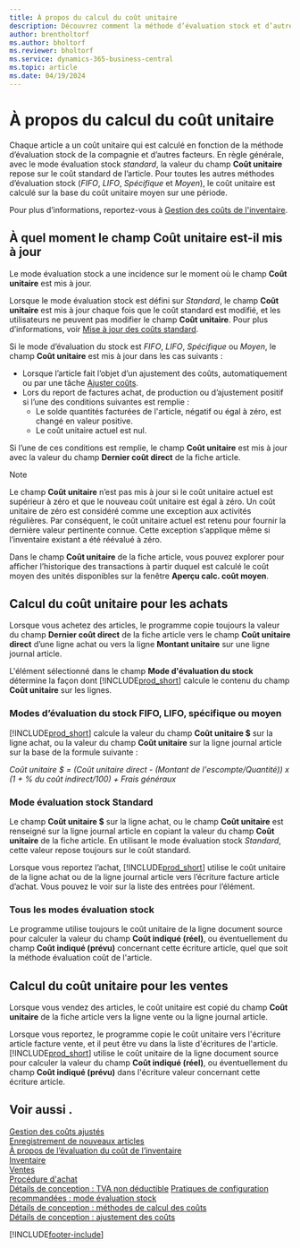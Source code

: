 ```yaml
---
title: À propos du calcul du coût unitaire
description: Découvrez comment la méthode d’évaluation stock et d’autres facteurs influencent le champ Coût unitaire de la fiche Article.
author: brentholtorf
ms.author: bholtorf
ms.reviewer: bholtorf
ms.service: dynamics-365-business-central
ms.topic: article
ms.date: 04/19/2024
---
```

# À propos du calcul du coût unitaire

Chaque article a un coût unitaire qui est calculé en fonction de la méthode d’évaluation stock de la compagnie et d’autres facteurs. En règle générale, avec le mode évaluation stock *standard*, la valeur du champ **Coût unitaire** repose sur le coût standard de l’article. Pour toutes les autres méthodes d’évaluation stock (*FIFO*, *LIFO*, *Spécifique* et *Moyen*), le coût unitaire est calculé sur la base du coût unitaire moyen sur une période.  

Pour plus d’informations, reportez-vous à [Gestion des coûts de l'inventaire](finance-manage-inventory-costs.md).  

## À quel moment le champ Coût unitaire est-il mis à jour

Le mode évaluation stock a une incidence sur le moment où le champ **Coût unitaire** est mis à jour.

Lorsque le mode évaluation stock est défini sur *Standard*, le champ **Coût unitaire** est mis à jour chaque fois que le coût standard est modifié, et les utilisateurs ne peuvent pas modifier le champ **Coût unitaire**. Pour plus d’informations, voir [Mise à jour des coûts standard](finance-how-to-update-standard-costs.md).

Si le mode d’évaluation du stock est *FIFO*, *LIFO*, *Spécifique* ou *Moyen*, le champ **Coût unitaire** est mis à jour dans les cas suivants :

* Lorsque l’article fait l’objet d’un ajustement des coûts, automatiquement ou par une tâche [Ajuster coûts](inventory-how-adjust-item-costs.md#to-adjust-item-costs-manually).
* Lors du report de factures achat, de production ou d’ajustement positif si l’une des conditions suivantes est remplie :
  * Le solde quantités facturées de l'article, négatif ou égal à zéro, est changé en valeur positive.
  * Le coût unitaire actuel est nul.

Si l’une de ces conditions est remplie, le champ **Coût unitaire** est mis à jour avec la valeur du champ **Dernier coût direct** de la fiche article.

> [!NOTE]
> Le champ **Coût unitaire** n’est pas mis à jour si le coût unitaire actuel est supérieur à zéro et que le nouveau coût unitaire est égal à zéro. Un coût unitaire de zéro est considéré comme une exception aux activités régulières. Par conséquent, le coût unitaire actuel est retenu pour fournir la dernière valeur pertinente connue. Cette exception s’applique même si l’inventaire existant a été réévalué à zéro.

Dans le champ **Coût unitaire** de la fiche article, vous pouvez explorer pour afficher l’historique des transactions à partir duquel est calculé le coût moyen des unités disponibles sur la fenêtre **Aperçu calc. coût moyen**.

## Calcul du coût unitaire pour les achats

Lorsque vous achetez des articles, le programme copie toujours la valeur du champ **Dernier coût direct** de la fiche article vers le champ **Coût unitaire direct** d’une ligne achat ou vers la ligne **Montant unitaire** sur une ligne journal article.

L'élément sélectionné dans le champ **Mode d'évaluation du stock** détermine la façon dont [!INCLUDE[prod_short](includes/prod_short.md)] calcule le contenu du champ **Coût unitaire** sur les lignes.

### Modes d’évaluation du stock FIFO, LIFO, spécifique ou moyen

[!INCLUDE[prod_short](includes/prod_short.md)] calcule la valeur du champ **Coût unitaire $** sur la ligne achat, ou la valeur du champ **Coût unitaire** sur la ligne journal article sur la base de la formule suivante :

*Coût unitaire $ = (Coût unitaire direct - (Montant de l'escompte/Quantité)) x (1 + % du coût indirect/100) + Frais généraux*

### Mode évaluation stock Standard

Le champ **Coût unitaire $** sur la ligne achat, ou le champ **Coût unitaire** est renseigné sur la ligne journal article en copiant la valeur du champ **Coût unitaire** de la fiche article. En utilisant le mode évaluation stock *Standard*, cette valeur repose toujours sur le coût standard.

Lorsque vous reportez l’achat, [!INCLUDE[prod_short](includes/prod_short.md)] utilise le coût unitaire de la ligne achat ou de la ligne journal article vers l’écriture facture article d’achat. Vous pouvez le voir sur la liste des entrées pour l’élément.

### Tous les modes évaluation stock

Le programme utilise toujours le coût unitaire de la ligne document source pour calculer la valeur du champ **Coût indiqué (réel)**, ou éventuellement du champ **Coût indiqué (prévu)** concernant cette écriture article, quel que soit la méthode évaluation coût de l'article.

## Calcul du coût unitaire pour les ventes

Lorsque vous vendez des articles, le coût unitaire est copié du champ **Coût unitaire** de la fiche article vers la ligne vente ou la ligne journal article.

Lorsque vous reportez, le programme copie le coût unitaire vers l'écriture article facture vente, et il peut être vu dans la liste d'écritures de l'article. [!INCLUDE[prod_short](includes/prod_short.md)] utilise le coût unitaire de la ligne document source pour calculer la valeur du champ **Coût indiqué (réel)**, ou éventuellement du champ **Coût indiqué (prévu)** dans l'écriture valeur concernant cette écriture article.

## Voir aussi .

[Gestion des coûts ajustés](finance-manage-inventory-costs.md)  
[Enregistrement de nouveaux articles](inventory-how-register-new-items.md)  
[À propos de l’évaluation du coût de l’inventaire](finance-learn-about-costing.md)  
[Inventaire](inventory-manage-inventory.md)  
[Ventes](sales-manage-sales.md)  
[Procédure d'achat](purchasing-manage-purchasing.md)  
[Détails de conception : TVA non déductible](design-details-nondeductible-vat.md)
[Pratiques de configuration recommandées : mode évaluation stock](setup-best-practices-costing-method.md)  
[Détails de conception : méthodes de calcul des coûts](design-details-costing-methods.md)  
[Détails de conception : ajustement des coûts](design-details-cost-adjustment.md)  

[!INCLUDE[footer-include](includes/footer-banner.md)]

